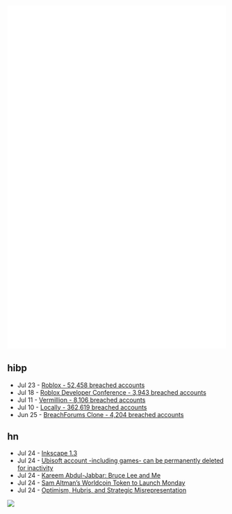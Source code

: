 ![Metrics](https://raw.githubusercontent.com/phixion/phixion/master/metrics.svg)

## hibp

<!--
for https://github.com/phixion/phixion/blob/main/.github/workflows/feeds.yml
-->
<!--START_SECTION:haveibeenpwnd-->
- Jul 23 - [Roblox - 52,458 breached accounts](https://haveibeenpwned.com/PwnedWebsites#Roblox)
- Jul 18 - [Roblox Developer Conference - 3,943 breached accounts](https://haveibeenpwned.com/PwnedWebsites#RobloxDeveloperConference)
- Jul 11 - [Vermillion - 8,106 breached accounts](https://haveibeenpwned.com/PwnedWebsites#Vermillion)
- Jul 10 - [Locally - 362,619 breached accounts](https://haveibeenpwned.com/PwnedWebsites#Locally)
- Jun 25 - [BreachForums Clone - 4,204 breached accounts](https://haveibeenpwned.com/PwnedWebsites#BreachForumsClone)
<!--END_SECTION:haveibeenpwnd-->

## hn

<!--
for https://github.com/phixion/phixion/blob/main/.github/workflows/feeds.yml
-->
<!--START_SECTION:hn-->
- Jul 24 - [Inkscape 1.3](https://inkscape.org/news/2023/07/23/inkscape-launches-version-13-focus-organizing-work/)
- Jul 24 - [Ubisoft account -including games- can be permanently deleted for inactivity](https://www.pcgamer.com/your-ubisoft-account-can-be-suspended-and-subsequently-permanently-deleted-for-inactivity-taking-your-games-library-with-it/)
- Jul 24 - [Kareem Abdul-Jabbar: Bruce Lee and Me](https://kareem.substack.com/p/bruce-lee-and-me)
- Jul 24 - [Sam Altman’s Worldcoin Token to Launch Monday](https://www.bloomberg.com/news/articles/2023-07-24/sam-altman-s-worldcoin-token-to-launch-monday-semafor-reports)
- Jul 24 - [Optimism, Hubris, and Strategic Misrepresentation](https://albertcory50.substack.com/p/optimism-hubris-and-strategic-misrepresentation)
<!--END_SECTION:hn-->

<!--
for https://yhype.me
-->
![](https://hit.yhype.me/github/profile?user_id=13013670)
